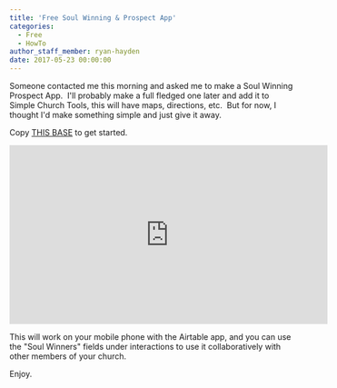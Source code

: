 ```yaml
---
title: 'Free Soul Winning & Prospect App'
categories:
  - Free
  - HowTo
author_staff_member: ryan-hayden
date: 2017-05-23 00:00:00
---
```



Someone contacted me this morning and asked me to make a Soul Winning Prospect App. &nbsp;I'll probably make a full fledged one later and add it to Simple Church Tools, this will have maps, directions, etc. &nbsp;But for now, I thought I'd make something simple and just give it away.

Copy [THIS BASE](https://airtable.com/shrqUBl3CimCyEUlh) to get started.

<iframe width="560" height="315" src="https://www.youtube.com/embed/MU-Kyi9rdpA" frameborder="0" allowfullscreen=""></iframe>

This will work on your mobile phone with the Airtable app, and you can use the "Soul Winners" fields under interactions to use it collaboratively with other members of your church.

Enjoy.